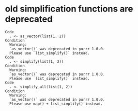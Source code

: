 # old simplification functions are deprecated

    Code
      . <- as_vector(list(1, 2))
    Condition
      Warning:
      `as_vector()` was deprecated in purrr 1.0.0.
      Please use `list_simplify()` instead.
    Code
      . <- simplify(list(1, 2))
    Condition
      Warning:
      `as_vector()` was deprecated in purrr 1.0.0.
      Please use `list_simplify()` instead.
    Code
      . <- simplify_all(list(1, 2))
    Condition
      Warning:
      `as_vector()` was deprecated in purrr 1.0.0.
      Please use map() + list_simplify() instead.

